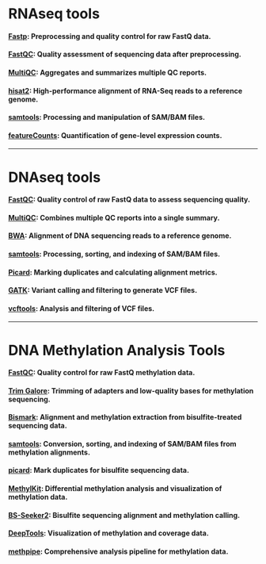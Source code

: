 # RNAseq tools
#### [Fastp](https://github.com/OpenGene/fastp): Preprocessing and quality control for raw FastQ data.
#### [FastQC](https://github.com/s-andrews/FastQC): Quality assessment of sequencing data after preprocessing.
#### [MultiQC](https://github.com/MultiQC/MultiQC): Aggregates and summarizes multiple QC reports.
#### [hisat2](https://github.com/DaehwanKimLab/hisat2): High-performance alignment of RNA-Seq reads to a reference genome.
#### [samtools](https://www.htslib.org/): Processing and manipulation of SAM/BAM files.
#### [featureCounts](https://rnnh.github.io/bioinfo-notebook/docs/featureCounts.html): Quantification of gene-level expression counts.

---

# DNAseq tools

#### [FastQC](https://github.com/s-andrews/FastQC): Quality control of raw FastQ data to assess sequencing quality.
#### [MultiQC](https://github.com/MultiQC/MultiQC): Combines multiple QC reports into a single summary.
#### [BWA](https://github.com/lh3/bwa): Alignment of DNA sequencing reads to a reference genome.
#### [samtools](https://www.htslib.org/): Processing, sorting, and indexing of SAM/BAM files.
#### [Picard](https://github.com/broadinstitute/picard): Marking duplicates and calculating alignment metrics.
#### [GATK](https://github.com/broadinstitute/gatk): Variant calling and filtering to generate VCF files.
#### [vcftools](https://vcftools.github.io/): Analysis and filtering of VCF files.

---

# DNA Methylation Analysis Tools

#### [FastQC](https://github.com/s-andrews/FastQC): Quality control for raw FastQ methylation data.
#### [Trim Galore](https://www.bioinformatics.babraham.ac.uk/projects/trim_galore/): Trimming of adapters and low-quality bases for methylation sequencing.
#### [Bismark](https://github.com/FelixKrueger/Bismark): Alignment and methylation extraction from bisulfite-treated sequencing data.
#### [samtools](https://www.htslib.org/): Conversion, sorting, and indexing of SAM/BAM files from methylation alignments.
#### [picard](https://broadinstitute.github.io/picard/): Mark duplicates for bisulfite sequencing data.
#### [MethylKit](https://github.com/al2na/methylKit): Differential methylation analysis and visualization of methylation data.
#### [BS-Seeker2](https://github.com/BS-Seeker/BSseeker2): Bisulfite sequencing alignment and methylation calling.
#### [DeepTools](https://deeptools.readthedocs.io/en/develop/): Visualization of methylation and coverage data.
#### [methpipe](https://github.com/smithlabcode/methpipe): Comprehensive analysis pipeline for methylation data.


